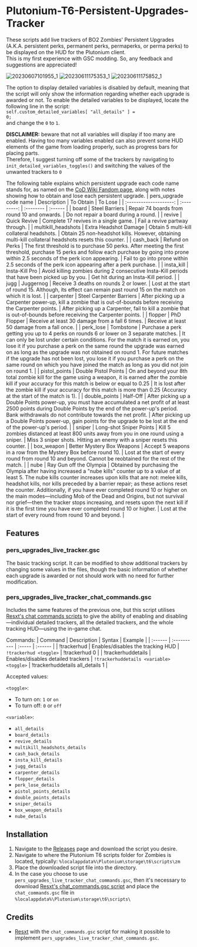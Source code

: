 # Plutonium-T6-Persistent-Upgrades-Tracker
These scripts add live trackers of BO2 Zombies' Persistent Upgrades (A.K.A. persistent perks, permanent perks, permaperks, or perma perks) to be displayed on the HUD for the Plutonium client.  
This is my first experience with GSC modding. So, any feedback and suggestions are appreciated!

![20230607101955_1](https://github.com/Hadi77KSA/Plutonium-T6-Persistent-Upgrades-Tracker/assets/135042368/f09b8930-616e-4399-9cac-dfdfafb2d85d)
![20230611175353_1](https://github.com/Hadi77KSA/Plutonium-T6-Persistent-Upgrades-Tracker/assets/135042368/825142b7-533d-4e0f-8b1e-845931b8fb5b)
![20230611175852_1](https://github.com/Hadi77KSA/Plutonium-T6-Persistent-Upgrades-Tracker/assets/135042368/d305f74e-6395-4be9-80d6-8d7721fe0131)

The option to display detailed variables is disabled by default, meaning that the script will only show the information regarding whether each upgrade is awarded or not. To enable the detailed variables to be displayed, locate the following line in the script:  
`self.custom_detailed_variables[ "all_details" ] =                    0;`  
and change the `0` to `1`.

**DISCLAIMER:** beware that not all variables will display if too many are enabled. Having too many variables enabled can also prevent some HUD elements of the game from loading properly, such as progress bars for placing parts.  
Therefore, I suggest turning off some of the trackers by navigating to `init_detailed_variables_toggles()` and switching the values of the unwanted trackers to `0`

The following table explains which persistent upgrade each code name stands for, as named on the [CoD Wiki Fandom page](https://callofduty.fandom.com/wiki/Persistent_Upgrades), along with notes showing how to obtain and lose each persistent upgrade.
| pers_upgrade code name | Description | To Obtain | To Lose |
| :--------------------: | :---------: | :-------- | :------ |
| board | Steel Barriers | Repair 74 boards from round 10 and onwards. | Do not repair a board during a round. |
| revive | Quick Revive | Complete 17 revives in a single game. | Fail a revive partway through. |
| multikill_headshots | Extra Headshot Damage | Obtain 5 multi-kill collateral headshots. | Obtain 25 non-headshot kills. However, obtaining multi-kill collateral headshots resets this counter. |
| cash_back | Refund on Perks | The first threshold is to purchase 50 perks. After meeting the first threshold, purchase 15 perks and follow each purchase by going into prone within 2.5 seconds of the perk icon appearing. | Fail to go into prone within 2.5 seconds of the perk icon appearing after a perk purchase. |
| insta_kill | Insta-Kill Pro | Avoid killing zombies during 2 consecutive Insta-Kill periods that have been picked up by you. | Get hit during an Insta-Kill period. |
| jugg | Juggernog | Receive 3 deaths on rounds 2 or lower. | Lost at the start of round 15. Although, its effect can remain past round 15 on the match on which it is lost. |
| carpenter | Steel Carpenter Barriers | After picking up a Carpenter power-up, kill a zombie that is out-of-bounds before receiving the Carpenter points. | After picking up a Carpenter, fail to kill a zombie that is out-of-bounds before receiving the Carpenter points. |
| flopper | PhD Flopper | Receive at least 30 damage from a fall 6 times. | Receive at least 50 damage from a fall once. |
| perk_lose | Tombstone | Purchase a perk getting you up to 4 perks on rounds 6 or lower on 3 separate matches. | It can only be lost under certain conditions. For the match it is earned on, you lose it if you purchase a perk on the same round the upgrade was earned on as long as the upgrade was not obtained on round 1. For future matches if the upgrade has not been lost, you lose it if you purchase a perk on the same round on which you have joined the match as long as you did not join on round 1. |
| pistol_points | Double Pistol Points | On and beyond your 8th total zombie kill for the game using a weapon, it is earned after the zombie kill if your accuracy for this match is below or equal to 0.25 | It is lost after the zombie kill if your accuracy for this match is more than 0.25 (Accuracy at the start of the match is 1). |
| double_points | Half-Off | After picking up a Double Points power-up, you must have accumulated a net profit of at least 2500 points during Double Points by the end of the power-up's period. Bank withdrawals do not contribute towards the net profit. | After picking up a Double Points power-up, gain points for the upgrade to be lost at the end of the power-up's period. |
| sniper | Long-shot Sniper Points | Kill 5 zombies distanced at least 800 units away from you in one round using a sniper. | Miss 3 sniper shots. Hitting an enemy with a sniper resets this counter. |
| box_weapon | Better Mystery Box Weapons | Accept 5 weapons in a row from the Mystery Box before round 10. | Lost at the start of every round from round 10 and beyond. Cannot be reobtained for the rest of the match. |
| nube | Ray Gun off the Olympia | Obtained by purchasing the Olympia after having increased a "nube kills" counter up to a value of at least 5. The nube kills counter increases upon kills that are not: melee kills, headshot kills, nor kills preceded by a barrier repair; as these actions reset the counter. Additionally, if you have ever completed round 10 or higher on the main modes—including Mob of the Dead and Origins, but not survival nor grief—then the tracker stops increasing, and resets upon the next kill if it is the first time you have ever completed round 10 or higher. | Lost at the start of every round from round 10 and beyond. |

## Features
### pers_upgrades_live_tracker.gsc
The basic tracking script. It can be modified to show additional trackers by changing some values in the files, though the basic information of whether each upgrade is awarded or not should work with no need for further modification.

### pers_upgrades_live_tracker_chat_commands.gsc
Includes the same features of the previous one, but this script utilises [Resxt's chat commands scripts](https://github.com/Resxt/Plutonium-T6-Scripts/tree/main/chat_commands) to give the ability of enabling and disabling—individual detailed trackers, all the detailed trackers, and the whole tracking HUD—using the in-game chat.

Commands:
| Command | Description | Syntax | Example |
| :------ | :---------- | :----- | :------ |
| !trackerhud | Enables/disables the tracking HUD | `!trackerhud <toggle>` | !trackerhud 0 |
| !trackerhuddetails | Enables/disables detailed trackers | `!trackerhuddetails <variable> <toggle>` | !trackerhuddetails all_details 1 |

Accepted values:
  
`<toggle>`:
- To turn on: `1` or `on`
- To turn off: `0` or `off`
  
`<variable>`:
- `all_details`
- `board_details`
- `revive_details`
- `multikill_headshots_details`
- `cash_back_details`
- `insta_kill_details`
- `jugg_details`
- `carpenter_details`
- `flopper_details`
- `perk_lose_details`
- `pistol_points_details`
- `double_points_details`
- `sniper_details`
- `box_weapon_details`
- `nube_details`

## Installation
1. Navigate to the [Releases](https://github.com/Hadi77KSA/Plutonium-T6-Persistent-Upgrades-Tracker/releases/latest) page and download the script you desire.
2. Navigate to where the Plutonium T6 scripts folder for Zombies is located, typically: `%localappdata%\Plutonium\storage\t6\scripts\zm`
3. Place the downloaded script file into the directory.
4. In the case you choose to use `pers_upgrades_live_tracker_chat_commands.gsc`, then it's necessary to download [Resxt's chat_commands.gsc script](https://github.com/Resxt/Plutonium-T6-Scripts#how-do-i-download-a-script) and place the `chat_commands.gsc` file in `%localappdata%\Plutonium\storage\t6\scripts\`

## Credits
- [Resxt](https://github.com/Resxt) with the `chat_commands.gsc` script for making it possible to implement `pers_upgrades_live_tracker_chat_commands.gsc`.
